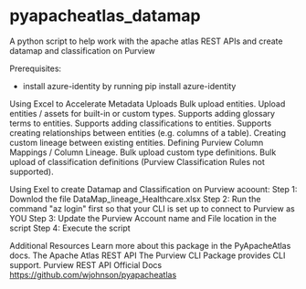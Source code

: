# pyapacheatlas_datamap
A python script to help work with the apache atlas REST APIs and create datamap and classification on Purview


Prerequisites:
- install azure-identity by running pip install azure-identity



Using Excel to Accelerate Metadata Uploads
Bulk upload entities.
Upload entities / assets for built-in or custom types.
Supports adding glossary terms to entities.
Supports adding classifications to entities.
Supports creating relationships between entities (e.g. columns of a table).
Creating custom lineage between existing entities.
Defining Purview Column Mappings / Column Lineage.
Bulk upload custom type definitions.
Bulk upload of classification definitions (Purview Classification Rules not supported).


Using Exel to create Datamap and Classification on Purview acoount:
Step 1: Downlod the file DataMap_lineage_Healthcare.xlsx
Step 2: Run the command "az login" first so that your CLI is set up to connect to Purview as YOU
Step 3: Update the Purview Account name and File location in the script
Step 4: Execute the script



Additional Resources
Learn more about this package in the PyApacheAtlas docs.
The Apache Atlas REST API
The Purview CLI Package provides CLI support.
Purview REST API Official Docs
https://github.com/wjohnson/pyapacheatlas
